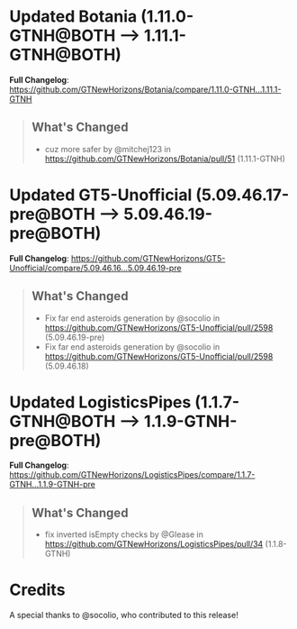 # Updated Botania (1.11.0-GTNH@BOTH --> 1.11.1-GTNH@BOTH)
**Full Changelog**: https://github.com/GTNewHorizons/Botania/compare/1.11.0-GTNH...1.11.1-GTNH
>## What's Changed
> * cuz more safer by @mitchej123 in https://github.com/GTNewHorizons/Botania/pull/51 (1.11.1-GTNH)
>

# Updated GT5-Unofficial (5.09.46.17-pre@BOTH --> 5.09.46.19-pre@BOTH)
**Full Changelog**: https://github.com/GTNewHorizons/GT5-Unofficial/compare/5.09.46.16...5.09.46.19-pre
>## What's Changed
> * Fix far end asteroids generation by @socolio in https://github.com/GTNewHorizons/GT5-Unofficial/pull/2598 (5.09.46.19-pre)
> * Fix far end asteroids generation by @socolio in https://github.com/GTNewHorizons/GT5-Unofficial/pull/2598 (5.09.46.18)
>

# Updated LogisticsPipes (1.1.7-GTNH@BOTH --> 1.1.9-GTNH-pre@BOTH)
**Full Changelog**: https://github.com/GTNewHorizons/LogisticsPipes/compare/1.1.7-GTNH...1.1.9-GTNH-pre
>## What's Changed
> * fix inverted isEmpty checks by @Glease in https://github.com/GTNewHorizons/LogisticsPipes/pull/34 (1.1.8-GTNH)
>

# Credits
A special thanks to @socolio, who contributed to this release!